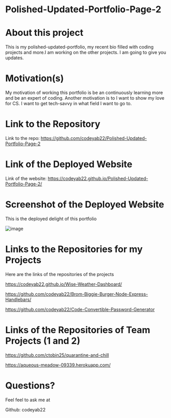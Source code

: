 # Polished-Updated-Portfolio-Page-2
# About this project
This is my polished-updated-portfolio, my recent bio filled with coding projects and more.I am working on the other projects. I am going to give you updates. 

# Motivation(s)

My motivation of working this portfolio is be an continuously learning more and be an expert of coding. Another 
motivation is to I want to show my love for CS.  I want to get tech-savvy in what field I want to go to. 


# Link to the Repository
Link to the repo: https://github.com/codeyab22/Polished-Updated-Portfolio-Page-2

# Link of the Deployed Website
Link of the website: https://codeyab22.github.io/Polished-Updated-Portfolio-Page-2/

# Screenshot of the Deployed Website
This is the deployed delight of this portfolio

![image](https://drive.google.com/uc?export=view&id=1PzSOssSFjGxF6Ntfwx7GP5GyuWkjFrEH)

# Links to the Repositories for my Projects
Here are the links of the repositories of the projects

https://codeyab22.github.io/Wise-Weather-Dashboard/

https://github.com/codeyab22/Brom-Biggie-Burger-Node-Express-Handlebars/

https://github.com/codeyab22/Code-Convertible-Password-Generator

# Links of the Repositories of Team Projects (1 and 2)

https://github.com/ctobin25/quarantine-and-chill

https://aqueous-meadow-09339.herokuapp.com/


# Questions?

Feel feel to ask me at

Github: codeyab22
